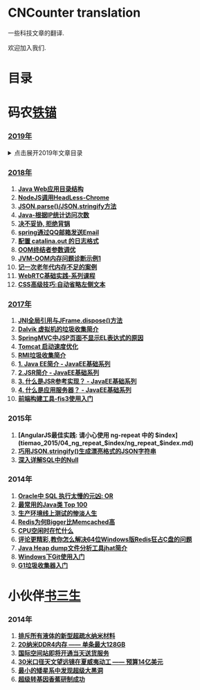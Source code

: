 CNCounter translation
===========

一些科技文章的翻译.

欢迎加入我们. 

# 目录 #


##

# 码农[铁锚](http://blog.csdn.net/renfufei)


### [2019年](./tiemao_2019/)

<details>
<summary>点击展开2019年文章目录</summary>


* [01.JVM性能调优系列](./tiemao_2019/01_jvm_optimization/README.md)
* [02.Web开发团队常备工具](./tiemao_2019/02_software-teams-tools/02_software-teams-tools.md)
* [03.MySQL-JDBC驱动-连接参数说明](./tiemao_2019/03_mysql_jdbc_properties/README.md)
* [04.升级https - 解决系统被网络运营商植入广告等问题](./tiemao_2019/04_to_https/04_to_https.md)
* [05.Spring Data MongoDB系列(二): 简单查询](./tiemao_2019/05_queries-in-spring-data-mongodb/05_queries-in-spring-data-mongodb.md)
* [06.elasticsearch 入门实战](./tiemao_2019/06_elasticsearch/06_elasticsearch.md)
* [07.Java进阶知识 - 线程间通信](./tiemao_2019/07_java-inter-thread-communication/07_java-inter-thread-communication.md)
* [08.获取JS中的调用栈](./tiemao_2019/08_js_call_stack/08_js_call_stack.md)
* [09.同01-JVM](./tiemao_2019/09_jvm_optimization/09_jvm_optimization.md)
* [10.同01-Compiler](./tiemao_2019/10_compiler_optimization/10_compiler_optimization.md)
* [11.同01-GC](./tiemao_2019/11_gc_optimization/11_gc_optimization.md)
* [12.同01-C4](./tiemao_2019/12_c4_gc/12_c4_gc.md)
* [13.JVM 性能优化, Part 5: Java的扩容问题](./tiemao_2019/13_java_scalability/13_java_scalability.md)
* [14.idea-setting](./tiemao_2019/14_idea_setting/README.md)
* [15.HotSpot虚拟机运行时系统](./tiemao_2019/15_HotSpot_Runtime_Overview/README.md)
* [16.事务特性ACID简介](./tiemao_2019/16_DataBase_ACID/README.md)
* [17.Java与封装](./tiemao_2019/17_encapsulation-in-java/README.md)
* [18.Java多线程与并发教程](./tiemao_2019/18_java-concurrency/README.md)
* [19.mybatis-foreach问题](./tiemao_2019/19_mybatis_foreach_item/README.md)
* [20.Pauseless-GC算法](./tiemao_2019/20_Azul-The-Pauseless-GC-Algorithm/README.md)

</details>



### [2018年](./tiemao_2018/)

1. [**Java Web应用目录结构**](tiemao_2018/01_java_web_package/01_java_web_package.md)
1. [**NodeJS调用HeadLess-Chrome**](tiemao_2018/05_headless-chrome-node-js/05_headless-chrome-node-js.md)
1. [**JSON.parse()/JSON.stringify方法**](tiemao_2018/06_JSON_stringify_parse/06_JSON_stringify_parse.md)
1. [**Java-根据IP统计访问次数**](tiemao_2018/07_Java_IP_Visit_Counter/07_Java_IP_Visit_Counter.md)
1. [**决不妥协, 拒绝背锅**](tiemao_2018/08_saying_no/08_saying_no.md)
1. [**spring通过QQ邮箱发送Email**](tiemao_2018/09_spring_send_email/09_spring_send_email.md)
1. [**配置 catalina.out 的日志格式**](tiemao_2018/15_catalina_out_log/15_catalina_out_log.md)
1. [**OOM终结者参数调优**](tiemao_2018/20_oom_killer/20_oom_killer.md)
1. [**JVM-OOM内存问题诊断示例1**](tiemao_2018/26_jvm_analysize_demo1/26_jvm_analysize_demo1.md)
1. [**记一次老年代内存不足的案例**](tiemao_2018/27_jvm_analysize_demo2/27_jvm_analysize_demo2.md)
1. [**WebRTC基础实践-系列课程**](tiemao_2018/31_WebRTC/README.md)
43. [**CSS高级技巧:自动省略左侧文本**](tiemao_2018/43_css-ellipsis-left/43_css-ellipsis-left.md)


### [2017年](./tiemao_2017)

1. [**JNI全局引用与JFrame.dispose()方法**](tiemao_2017/01_JFrame_dispose_JNI/01_JFrame_dispose_JNI.md)
1. [**Dalvik 虚拟机的垃圾收集简介**](tiemao_2017/02_gc-in-dalvik-vm-in-android/02_gc-in-dalvik-vm-in-android.md)
1. [**SpringMVC中JSP页面不显示EL表达式的原因**](tiemao_2017/03_spring_mvc_jsp_el_jstl/03_spring_mvc_jsp_el_jstl.md)
1. [**Tomcat 启动速度优化**](tiemao_2017/07_FasterStartUp_Tomcat/07_FasterStartUp_Tomcat.md)
1. [**RMI垃圾收集简介**](tiemao_2017/10_rmi_gc/10_rmi_gc.md)
1. [**1. Java EE简介 - JavaEE基础系列**](tiemao_2017/23_what-is-java-ee/23_what-is-java-ee.md)
1. [**2.JSR简介 - JavaEE基础系列**](tiemao_2017/22_what-is-a-jsr/22_what-is-a-jsr.md)
1. [**3. 什么是JSR参考实现？ - JavaEE基础系列**](tiemao_2017/24_jsr-reference-impl/24_jsr-reference-impl.md)
1. [**4. 什么是应用服务器？ - JavaEE基础系列**](tiemao_2017/26_what-is-an-application-server/26_what-is-an-application-server.md)
1. [**前端构建工具-fis3使用入门**](tiemao_2017/27_fis3_usage/27_fis3_usage.md)


### 2015年

1. **[AngularJS最佳实践: 请小心使用 ng-repeat 中的 $index](tiemao_2015/04_ng_repeat_$index/ng_repeat_$index.md)**
1. **[巧用JSON.stringify()生成漂亮格式的JSON字符串](tiemao_2015/05_JSON_indent/05_JSON_indent.md)**
1. **[深入详解SQL中的Null](tiemao_2015/10_Understanding_SQL_Null/10_Understanding_SQL_Null.md)**


### 2014年

1. **[Oracle中 SQL 执行太慢的元凶: OR](tiemao_2014/SQL_OR/sql_slow_by_or.md)**
1. **[最常用的Java类 Top 100](tiemao_2014/Java100Classes/Java100Classes.md)**
1. **[生产环境线上测试的惨淡人生](tiemao_2014/ProductionTesting/ProductionTesting.md)**
1. **[Redis为何Bigger比Memcached高](tiemao_2014/Redis_beats_Memcached/Redis_beats_Memcached.md)**
1. **[CPU空闲时在忙什么](tiemao_2014/CPUIdel/CPUIdel.md)**
1. **[评论更精彩,教你怎么解决64位Windows版Redis狂占C盘的问题](tiemao_2014/RedisQFork_heapdir/RedisQFork_heapdir.md)**
1. **[Java Heap dump文件分析工具jhat简介](tiemao_2014/jhat/jhat.md)**
1. **[Windows下Git使用入门](tiemao_2014/GitHelp/GitHelp.md)**
1. **[G1垃圾收集器入门](tiemao_2014/G1/G1.md)**



# 小伙伴[书三生](http://t.qq.com/renfufei)

### 2014年

1. **[排斥所有液体的新型超疏水纳米材料](shusansheng_2014/superomniphobic/superomniphobic.md)**
1. **[20纳米DDR4内存 —— 单条最大128GB](shusansheng_2014/Samsung20nmDDR4/Samsung20nmDDR4.md)**
1. **[国际空间站即将开通当天送货服务](shusansheng_2014/SpaceStation/SpaceStation.md)**
1. **[30米口径天文望远镜在夏威夷动工 —— 预算14亿美元](shusansheng_2014/telescope/telescope.md)**
1. **[最小的矮星系中发现超级大黑洞](shusansheng_2014/blackhole/blackhole.md)**
1. **[超级转基因香蕉研制成功](shusansheng_2014/superbanana/superbanana.md)**

